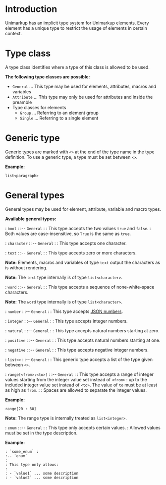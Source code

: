 # Introduction

Unimarkup has an implicit type system for Unimarkup elements. Every element has a unique type to restrict the usage of elements in certain context.

# Type class

A type class identifies where a type of this class is allowed to be used.

**The following type classes are possible:**

- `General` ... This type may be used for elements, attributes, macros and variables
- `Attribute` ... This type may only be used for attributes and inside the preamble
- Type classes for elements
	- `Group` ... Referring to an element group
	- `Single` ... Referring to a single element

# Generic type

Generic types are marked with `<>` at the end of the type name in the type definition.
To use a generic type, a type must be set between `<>`.

**Example:**

```
list<paragraph>
```

# General types

General types may be used for element, attribute, variable and macro types.

**Available general types:**

: `bool` :
:-- `General`
:
: This type accepts the two values `true` and `false`.
: Both values are case-insensitive, so `True` is the same as `true`.

: `character` :
:-- `General`
:
: This type accepts one character.

: `text` :
:-- `General`
:
: This type accepts zero or more characters.

**Note:** Elements, macros and variables of type `text` output the characters as is without rendering.

**Note:** The `text` type internally is of type `list<character>`.

: `word` :
:-- `General`
:
: This type accepts a sequence of none-white-space characters.

**Note:** The `word` type internally is of type `list<character>`.

: `number` :
:-- `General`
:
: This type accepts [JSON numbers](https://restfulapi.net/json-data-types/).

: `integer` :
:-- `General`
:
: This type accepts integer numbers.

: `natural` :
:-- `General`
:
: This type accepts natural numbers starting at zero.

: `positive` :
:-- `General`
:
: This type accepts natural numbers starting at one.

: `negative` :
:-- `General`
:
: This type accepts negative integer numbers.

: `list<>` :
:-- `General`
:
: This generic type accepts a list of the type given between `<>`.

: `range[<from>:<to>]` :
:-- `General`
:
: This type accepts a range of integer values starting from the integer value set instead of `<from>`
: up to the included integer value set instead of `<to>`. The value of `to` must be at least as high as `from`.
:
: Spaces are allowed to separate the integer values.

**Example:**

```
range[20 : 30]
```

**Note:** The range type is internally treated as `list<integer>`.

: `enum` :
:-- `General`
:
: This type only accepts certain values.
: Allowed values must be set in the type description.

**Example:**

```
: `some_enum` :
:-- `enum`
:
: This type only allows:
:
: - `value1` ... some description
: - `value2` ... some description
```
